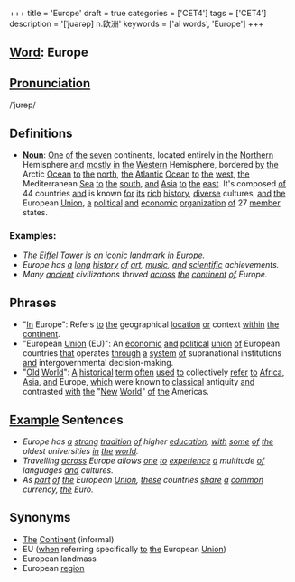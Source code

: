 +++
title = 'Europe'
draft = true
categories = ['CET4']
tags = ['CET4']
description = '[ˈjuərəp] n.欧洲'
keywords = ['ai words', 'Europe']
+++

## [Word](/post/word/): Europe

## [Pronunciation](/post/pronunciation/)
/ˈjʊrəp/

## Definitions
- **[Noun](/post/noun/)**: [One](/post/one/) [of](/post/of/) [the](/post/the/) [seven](/post/seven/) continents, located entirely [in](/post/in/) [the](/post/the/) [Northern](/post/northern/) Hemisphere [and](/post/and/) [mostly](/post/mostly/) [in](/post/in/) [the](/post/the/) [Western](/post/western/) Hemisphere, bordered [by](/post/by/) [the](/post/the/) Arctic [Ocean](/post/ocean/) [to](/post/to/) [the](/post/the/) [north](/post/north/), [the](/post/the/) [Atlantic](/post/atlantic/) [Ocean](/post/ocean/) [to](/post/to/) [the](/post/the/) [west](/post/west/), [the](/post/the/) Mediterranean [Sea](/post/sea/) [to](/post/to/) [the](/post/the/) [south](/post/south/), [and](/post/and/) [Asia](/post/asia/) [to](/post/to/) [the](/post/the/) [east](/post/east/). It's composed [of](/post/of/) 44 countries [and](/post/and/) is known [for](/post/for/) [its](/post/its/) [rich](/post/rich/) [history](/post/history/), [diverse](/post/diverse/) cultures, [and](/post/and/) [the](/post/the/) European [Union](/post/union/), [a](/post/a/) [political](/post/political/) [and](/post/and/) [economic](/post/economic/) [organization](/post/organization/) [of](/post/of/) 27 [member](/post/member/) states.

### Examples:
- _The Eiffel [Tower](/post/tower/) is an iconic landmark [in](/post/in/) Europe._
- _Europe has [a](/post/a/) [long](/post/long/) [history](/post/history/) [of](/post/of/) [art](/post/art/), [music](/post/music/), [and](/post/and/) [scientific](/post/scientific/) achievements._
- _Many [ancient](/post/ancient/) civilizations thrived [across](/post/across/) [the](/post/the/) [continent](/post/continent/) [of](/post/of/) Europe._

## Phrases
- "[In](/post/in/) Europe": Refers [to](/post/to/) [the](/post/the/) geographical [location](/post/location/) [or](/post/or/) context [within](/post/within/) [the](/post/the/) [continent](/post/continent/).
- "European [Union](/post/union/) (EU)": An [economic](/post/economic/) [and](/post/and/) [political](/post/political/) [union](/post/union/) [of](/post/of/) European countries [that](/post/that/) operates [through](/post/through/) [a](/post/a/) [system](/post/system/) [of](/post/of/) supranational institutions [and](/post/and/) intergovernmental decision-making.
- "[Old](/post/old/) [World](/post/world/)": [A](/post/a/) [historical](/post/historical/) [term](/post/term/) [often](/post/often/) [used](/post/used/) [to](/post/to/) collectively [refer](/post/refer/) [to](/post/to/) [Africa](/post/africa/), [Asia](/post/asia/), [and](/post/and/) Europe, [which](/post/which/) were known [to](/post/to/) [classical](/post/classical/) antiquity [and](/post/and/) contrasted [with](/post/with/) [the](/post/the/) "[New](/post/new/) [World](/post/world/)" [of](/post/of/) [the](/post/the/) Americas.

## [Example](/post/example/) Sentences
- _Europe has [a](/post/a/) [strong](/post/strong/) [tradition](/post/tradition/) [of](/post/of/) higher [education](/post/education/), [with](/post/with/) [some](/post/some/) [of](/post/of/) [the](/post/the/) oldest universities [in](/post/in/) [the](/post/the/) [world](/post/world/)._
- _Travelling [across](/post/across/) Europe allows [one](/post/one/) [to](/post/to/) [experience](/post/experience/) [a](/post/a/) multitude [of](/post/of/) languages [and](/post/and/) cultures._
- _As [part](/post/part/) [of](/post/of/) [the](/post/the/) European [Union](/post/union/), [these](/post/these/) countries [share](/post/share/) [a](/post/a/) [common](/post/common/) currency, [the](/post/the/) Euro._

## Synonyms
- [The](/post/the/) [Continent](/post/continent/) (informal)
- EU ([when](/post/when/) referring specifically [to](/post/to/) [the](/post/the/) European [Union](/post/union/))
- European landmass
- European [region](/post/region/)
